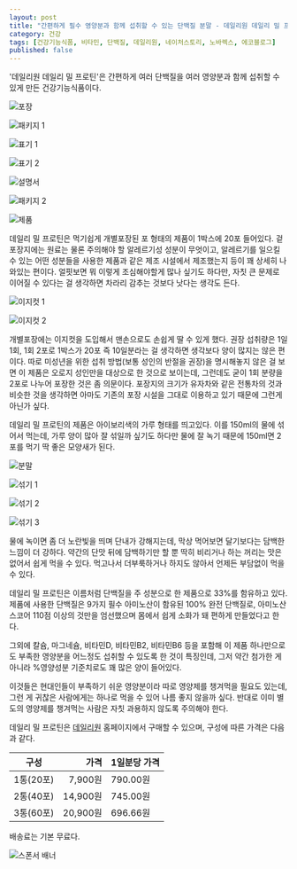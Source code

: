 ```yaml
---
layout: post
title: "간편하게 필수 영양분과 함께 섭취할 수 있는 단백질 분말 - 데일리원 데일리 밀 프로틴"
category: 건강
tags: [건강기능식품, 비타민, 단백질, 데일리원, 네이처스토리, 노바렉스, 에코블로그]
published: false
---
```


'데일리원 데일리 밀 프로틴'은
간편하게 여러 단백질을 여러 영양분과 함께 섭취할 수 있게 만든 건강기능식품이다.

![포장](/images/dailyone-daily-meal-protein-review-01.jpg)

![패키지 1](/images/dailyone-daily-meal-protein-review-02.jpg)

![표기 1](/images/dailyone-daily-meal-protein-review-03.jpg)

![표기 2](/images/dailyone-daily-meal-protein-review-04.jpg)

![설명서](/images/dailyone-daily-meal-protein-review-05.jpg)

![패키지 2](/images/dailyone-daily-meal-protein-review-06.jpg)

![제품](/images/dailyone-daily-meal-protein-review-07.jpg)

데일리 밀 프로틴은 먹기쉽게 개별포장된 포 형태의 제품이 1박스에 20포 들어있다.
겉 포장지에는 원료는 물론 주의해야 할 알레르기성 성분이 무엇이고,
알레르기를 일으킬 수 있는 어떤 성분들을 사용한 제품과 같은 제조 시설에서 제조했는지 등이
꽤 상세히 나와있는 편이다.
얼핏보면 뭐 이렇게 조심해야할게 많나 싶기도 하다만,
자칫 큰 문제로 이어질 수 있다는 걸 생각하면
차라리 감추는 것보다 낫다는 생각도 든다.

![이지컷 1](/images/dailyone-daily-meal-protein-review-08.jpg)

![이지컷 2](/images/dailyone-daily-meal-protein-review-09.jpg)

개별포장에는 이지컷을 도입해서 맨손으로도 손쉽게 딸 수 있게 했다.
권장 섭취량은 1일 1회, 1회 2포로
1박스가 20포 즉 10일분라는 걸 생각하면 생각보다 양이 많지는 않은 편이다.
따로 미성년을 위한 섭취 방법(보통 성인의 반절을 권장)을 명시해놓지 않은 걸 보면
이 제품은 오로지 성인만을 대상으로 한 것으로 보이는데,
그런데도 굳이 1회 분량을 2포로 나누어 포장한 것은 좀 의문이다.
포장지의 크기가 유자차와 같은 전통차의 것과 비슷한 것을 생각하면
아마도 기존의 포장 시설을 그대로 이용하고 있기 때문에 그런게 아닌가 싶다.

데일리 밀 프로틴의 제품은 아이보리색의 가루 형태를 띄고있다.
이를 150ml의 물에 섞어서 먹는데,
가루 양이 많아 잘 섞일까 싶기도 하다만
물에 잘 녹기 때문에 150ml면 2포를 먹기 딱 좋은 모양새가 된다.

![분말](/images/dailyone-daily-meal-protein-review-10.jpg)

![섞기 1](/images/dailyone-daily-meal-protein-review-11.jpg)

![섞기 2](/images/dailyone-daily-meal-protein-review-12.jpg)

![섞기 3](/images/dailyone-daily-meal-protein-review-13.jpg)

물에 녹이면 좀 더 노란빛을 띄며 단내가 강해지는데,
막상 먹어보면 달기보다는 담백한 느낌이 더 강하다.
약간의 단맛 뒤에 담백하기만 할 뿐
딱히 비리거나 하는 꺼리는 맛은 없어서 쉽게 먹을 수 있다.
먹고나서 더부룩하거나 하지도 않아서 언제든 부담없이 먹을 수 있다.

데일리 밀 프로틴은 이름처럼 단백질을 주 성분으로 한 제품으로 33%를 함유하고 있다.
제품에 사용한 단백질은 9가지 필수 아미노산이 함유된 100% 완전 단백질로,
아미노산 스코어 110점 이상의 것만을 엄선했으며
몸에서 쉽게 소화가 돼 편하게 만들었다고 한다.

그외에 칼슘, 마그네슘, 비타민D, 비타민B2, 비타민B6 등을 포함해
이 제품 하나만으로도 부족한 영양분을 어느정도 섭취할 수 있도록 한 것이 특징인데,
그저 약간 첨가한 게 아니라 %영양성분 기준치로도 꽤 많은 양이 들어있다.

이것들은 현대인들이 부족하기 쉬운 영양분이라 따로 영양제를 챙겨먹을 필요도 있는데,
그런 게 귀찮은 사람에게는 하나로 먹을 수 있어 나름 좋지 않을까 싶다.
반대로 이미 별도의 영양제를 챙겨먹는 사람은 자칫 과용하지 않도록 주의해야 한다.

데일리 밀 프로틴은 [데일리원](http://dailyone.co.kr) 홈페이지에서 구매할 수 있으며,
구성에 따른 가격은 다음과 같다.

구성      | 가격     | 1일분당 가격
----------|---------:|--------------
1통(20포) |  7,900원 | 790.00원
2통(40포) | 14,900원 | 745.00원
3통(60포) | 20,900원 | 696.66원

배송료는 기본 무료다.



![스폰서 배너](http://echoblog.net/images/sponsor-banner.png "이 글은 에코블로그를 통해 해당 업체에서 페이백을 제공받아 작성한 리뷰다.")
